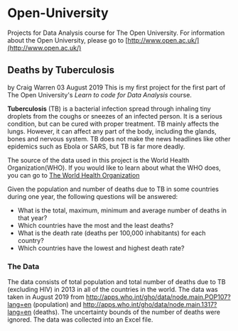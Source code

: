 # Open-University
Projects for Data Analysis course for The Open University.
 For information about the Open University, please go to [http://www.open.ac.uk/](http://www.open.ac.uk/)

## Deaths by Tuberculosis
by Craig Warren 03 August 2019
This is my first project for the first part of The Open University's _Learn to code for Data Analysis_ course.

**Tuberculosis** (TB) is a bacterial infection spread through inhaling tiny droplets from the coughs or sneezes of an infected person. It is a serious condition, but can be cured with proper treatment. TB mainly affects the lungs. However, it can affect any part of the body, including the glands, bones and nervous system.
TB does not make the news headlines like other epidemics such as Ebola or SARS, but TB is far more deadly.

The source of the data used in this project is the World Health Organization(WHO). If you would like to learn about what the WHO does, you can go to [The World Health Organization](https://www.who.int/)

Given the population and number of deaths due to TB in some countries during one year, the following questions will be answered:
* What is the total, maximum, minimum and average number of deaths in that year?
* Which countries have the most and the least deaths?
* What is the death rate (deaths per 100,000 inhabitants) for each country?
* Which countries have the lowest and highest death rate?

### The Data

The data consists of total population and total number of deaths due to TB (excluding HIV) in 2013 in all of the countries in the world.
The data was taken in August 2019 from http://apps.who.int/gho/data/node.main.POP107?lang=en (population) and http://apps.who.int/gho/data/node.main.1317?lang=en (deaths). The uncertainty bounds of the number of deaths were ignored.
The data was collected into an Excel file.
